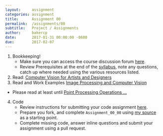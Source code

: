 ```yaml
---
layout:     assignment
categories: assignment
title:      Assignment 00
permalink:  /assignments/00
subtitle:   Project / Assignments
author:     bakercp
date:       2017-01-31 00:00:00 -0600
due:        2017-02-07
---
```


1. Bookkeeping!
    - Make sure you can access the course discussion forum [here](https://ats.community/c/courses/arttech-3039).
    - Review Prerequisites at the end of the [syllabus](https://saic-ats.github.io/ARTTECH-3039/syllabus.html), note any questions, catch up where needed using the various resources listed.
2. Read: [Computer Vision for Artists and Designers](http://www.flong.com/texts/essays/essay_cvad/)
3. Read and Work Examples [Image Processing and Computer Vision](http://openframeworks.cc/ofBook/chapters/image_processing_computer_vision.html)
  - Please read at least until [Point Processing Operations ...](http://openframeworks.cc/ofBook/chapters/image_processing_computer_vision.html#pointprocessingoperationsonimages)
4. Code
    - Review instructions for submitting your code assignment [here](https://github.com/SAIC-ATS/ARTTECH-3039-Spring-2017-Private/blob/master/README.md).
    - Prepare you fork, and complete `Assignment_00_00` using [my source](https://github.com/SAIC-ATS/ARTTECH-3039-Spring-2017-Private/tree/master/bakercp/Assignment_00_00/src) as a starting point.
    - Complete missing code, answer inline questions and submit your assignment using a pull request.
